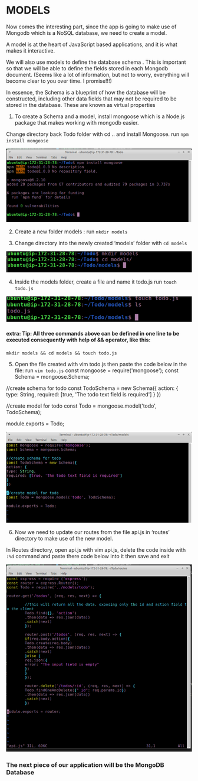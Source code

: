 # MODELS

Now comes the interesting part, since the app is going to make use of Mongodb which is a NoSQL database, we need to create a model.

A model is at the heart of JavaScript based applications, and it is what makes it interactive.

We will also use models to define the database schema . This is important so that we will be able to define the fields stored in each Mongodb document. (Seems like a lot of information, but not to worry, everything will become clear to you over time. I promise!!!)

In essence, the Schema is a blueprint of how the database will be constructed, including other data fields that may not be required to be stored in the database. These are known as virtual properties


1. To create a Schema and a model, install mongoose which is a Node.js package that makes working with mongodb easier.

Change directory back Todo folder with cd .. and install Mongoose. run `npm install mongoose`

![](assets/models/install-mongoose.png)

2. Create a new folder models : run `mkdir models`

3. Change directory into the newly created ‘models’ folder with `cd models`

![](assets/models/mkdir-models.png)

4. Inside the models folder, create a file and name it todo.js run `touch todo.js`

![](assets/models/touch-todojs-model.png)


#### extra: Tip: All three commands above can be defined in one line to be executed consequently with help of && operator, like this:

`mkdir models && cd models && touch todo.js`

5. Open the file created with vim todo.js then paste the code below in the file:
run `vim todo.js`
const mongoose = require('mongoose');
const Schema = mongoose.Schema;

//create schema for todo
const TodoSchema = new Schema({
action: {
type: String,
required: [true, 'The todo text field is required']
}
})

//create model for todo
const Todo = mongoose.model('todo', TodoSchema);

module.exports = Todo;

![](assets/models/edit-todojs-model.png)

6. Now we need to update our routes from the file api.js in ‘routes’ directory to make use of the new model.

In Routes directory, open api.js with vim api.js, delete the code inside with `:%d` command and paste there code below into it then save and exit

![](assets/models/edit-route-apijs.png)

### The next piece of our application will be the MongoDB Database